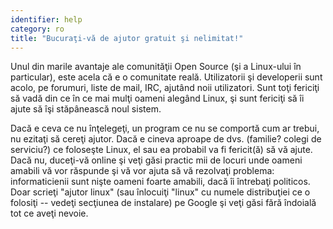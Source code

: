 ```yaml
---
identifier: help
category: ro
title: "Bucuraţi-vă de ajutor gratuit şi nelimitat!"
---
```


Unul din marile avantaje ale comunităţii Open Source (şi a Linux-ului
în particular), este acela că e o comunitate reală. Utilizatorii şi
developerii sunt acolo, pe forumuri, liste de mail, IRC, ajutând noii
utilizatori. Sunt toţi fericiţi să vadă din ce în ce mai mulţi oameni
alegând Linux, şi sunt fericiţi să îi ajute să îşi stăpânească noul
sistem.

Dacă e ceva ce nu înţelegeţi, un program ce nu se comportă cum ar trebui,
nu ezitaţi să cereţi ajutor. Dacă e cineva aproape de dvs. (familie? colegi de serviciu?)
ce foloseşte Linux, el sau ea probabil va fi fericit(ă) să vă ajute. Dacă nu,
duceţi-vă online şi veţi găsi practic mii de locuri unde oameni amabili vă vor răspunde
şi vă vor ajuta să vă rezolvaţi problema: informaticienii sunt nişte oameni foarte
amabili, dacă îi întrebaţi politicos. Doar scrieţi "ajutor linux" (sau înlocuiţi "linux"
cu numele distribuţiei ce o folosiţi -- vedeţi secţiunea de instalare) pe Google
şi veţi găsi fără îndoială tot ce aveţi nevoie.




